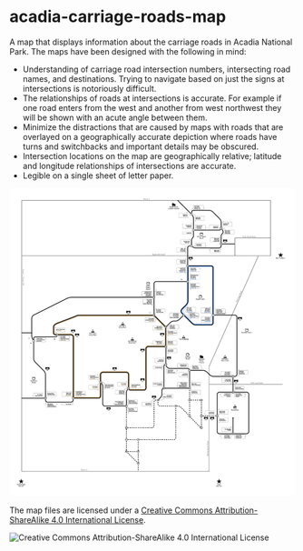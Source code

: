 # acadia-carriage-roads-map

A map that displays information about the carriage roads in Acadia National
Park. The maps have been designed with the following in mind:

- Understanding of carriage road intersection numbers, intersecting road names,
  and destinations. Trying to navigate based on just the signs at intersections
  is notoriously difficult.
- The relationships of roads at intersections is accurate. For example if one
  road enters from the west and another from west northwest they will be shown
  with an acute angle between them.
- Minimize the distractions that are caused by maps with roads that are
  overlayed on a geographically accurate depiction where roads have turns and
  switchbacks and important details may be obscured.
- Intersection locations on the map are geographically relative; latitude and
  longitude relationships of intersections are accurate.
- Legible on a single sheet of letter paper.

![A stylized map of Carriage Roads in Acadia National Park.](acadia-carriage-roads-map.png "Acadia Carriage Roads Map")

The map files are licensed under a [Creative Commons Attribution-ShareAlike 4.0 International License](http://creativecommons.org/licenses/by-sa/4.0/).

![Creative Commons Attribution-ShareAlike 4.0 International License](https://i.creativecommons.org/l/by-sa/4.0/88x31.png "Creative Commons Attribution-ShareAlike 4.0 International License")
